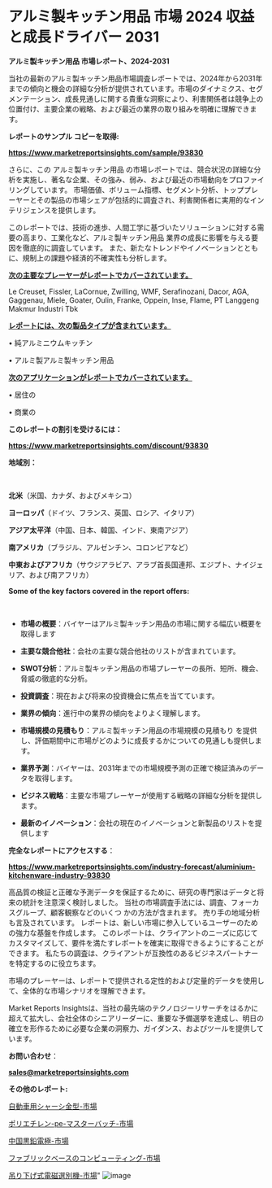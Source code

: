 # アルミ製キッチン用品 市場 2024 収益と成長ドライバー 2031

<strong>アルミ製キッチン用品 市場レポート、2024-2031</strong>

当社の最新のアルミ製キッチン用品市場調査レポートでは、2024年から2031年までの傾向と機会の詳細な分析が提供されています。市場のダイナミクス、セグメンテーション、成長見通しに関する貴重な洞察により、利害関係者は競争上の位置付け、主要企業の戦略、および最近の業界の取り組みを明確に理解できます。



<strong>レポートのサンプル コピーを取得:</strong> <a href=https://www.marketreportsinsights.com/sample/93830>

<strong><u>https://www.marketreportsinsights.com/sample/93830</u></strong></a>

さらに、この アルミ製キッチン用品 の市場レポートでは、競合状況の詳細な分析を実施し、著名な企業、その強み、弱み、および最近の市場動向をプロファイリングしています。 市場価値、ボリューム指標、セグメント分析、トッププレーヤーとその製品の市場シェアが包括的に調査され、利害関係者に実用的なインテリジェンスを提供します。

このレポートでは、技術の進歩、人間工学に基づいたソリューションに対する需要の高まり、工業化など、アルミ製キッチン用品 業界の成長に影響を与える要因を徹底的に調査しています。 また、新たなトレンドやイノベーションとともに、規制上の課題や経済的不確実性も分析します。



<strong><u>次の主要なプレーヤーがレポートでカバーされています。</u></strong>

Le Creuset, Fissler, LaCornue, Zwilling, WMF, Serafinozani, Dacor, AGA, Gaggenau, Miele, Goater, Oulin, Franke, Oppein, Inse, Flame, PT Langgeng Makmur Industri Tbk



<strong><u><b>レポートには、次の製品タイプが含まれています。</b></u></strong>

• 純アルミニウムキッチン

• アルミ製アルミ製キッチン用品



<strong><u><b>次のアプリケーションがレポートでカバーされています。</b></u></strong>

• 居住の

• 商業の



<strong><b>このレポートの割引を受けるには：</b></strong>

<a href=https://www.marketreportsinsights.com/discount/93830>

<strong><u>https://www.marketreportsinsights.com/discount/93830</u></strong></a>



<strong>地域別：</strong>

<strong> </strong>



<strong>北米</strong>（米国、カナダ、およびメキシコ）



<strong>ヨーロッパ</strong>（ドイツ、フランス、英国、ロシア、イタリア）



<strong>アジア太平洋</strong>（中国、日本、韓国、インド、東南アジア）



<strong>南アメリカ</strong>（ブラジル、アルゼンチン、コロンビアなど）



<strong>中東およびアフリカ</strong>（サウジアラビア、アラブ首長国連邦、エジプト、ナイジェリア、および南アフリカ）



<strong>Some of the key factors covered in the report offers:</strong>

<strong> </strong>
<ul>
  <li>

<strong>市場の概要</strong>：バイヤーはアルミ製キッチン用品の市場に関する幅広い概要を取得します</li>
  <li>

<strong>主要な競合他社</strong>：会社の主要な競合他社のリストが含まれています。</li>
  <li>

<strong>SWOT分析</strong>：アルミ製キッチン用品の市場プレーヤーの長所、短所、機会、脅威の徹底的な分析。</li>
  <li>

<strong>投資調査</strong>：現在および将来の投資機会に焦点を当てています。</li>
  <li>

<strong>業界の傾向</strong>：進行中の業界の傾向をよりよく理解します。</li>
  <li>

<strong>市場規模の見積もり</strong>：アルミ製キッチン用品の市場規模の見積もり を提供し、評価期間中に市場がどのように成長するかについての見通しも提供します。</li>
  <li>

<strong>業界予測</strong>：バイヤーは、2031年までの市場規模予測の正確で検証済みのデータを取得します。</li>
  <li>

<strong>ビジネス戦略</strong>：主要な市場プレーヤーが使用する戦略の詳細な分析を提供します。</li>
  <li>

<strong>最新のイノベーション</strong>：会社の現在のイノベーションと新製品のリストを提供します</li>
</ul>


<strong>完全なレポートにアクセスする</strong>：

<a href=https://www.marketreportsinsights.com/industry-forecast/aluminium-kitchenware-industry-93830>

<strong><u>https://www.marketreportsinsights.com/industry-forecast/aluminium-kitchenware-industry-93830</u></strong></a>

高品質の検証と正確な予測データを保証するために、研究の専門家はデータと将来の統計を注意深く検討しました。 当社の市場調査手法には、調査、フォーカスグループ、顧客観察などのいくつ かの方法が含まれます。 売り手の地域分析も言及されています。 レポートは、新しい市場に参入しているユーザーのための強力な基盤を作成します。 このレポートは、クライアントのニーズに応じてカスタマイズして、要件を満たすレポートを確実に取得できるようにすることができます。 私たちの調査は、クライアントが互換性のあるビジネスパートナーを特定するのに役立ちます。

市場のプレーヤーは、レポートで提供される定性的および定量的データを使用して、全体的な市場シナリオを理解できます。

Market Reports Insightsは、当社の最先端のテクノロジーリサーチをはるかに超えて拡大し、会社全体のシニアリーダーに、重要な予備選挙を達成し、明日の確立を形作るために必要な企業の洞察力、ガイダンス、およびツールを提供しています。



<strong><b>お問い合わせ</b></strong>：

<a href=mailto:sales@marketreportsinsights.com>

<strong><u>sales@marketreportsinsights.com</u></strong></a>



<strong>その他のレポート:</strong>

<a href=https://www.linkedin.com/pulse/自動車用シャーシ金型-市場-2023-swot-分析と最新イノベーション-2030-xi2lf/>自動車用シャーシ金型-市場</a>

<a href=https://www.linkedin.com/pulse/ポリエチレン-pe-マスターバッチ-市場-2023-競争分析と事業成長-2030-aj5df/>ポリエチレン-pe-マスターバッチ-市場</a>

<a href=https://www.linkedin.com/pulse/中国黒鉛電極-市場-2023-swot-分析と成長率-2030-pr-news-hub-h2y6f/>中国黒鉛電極-市場</a>

<a href=https://www.linkedin.com/pulse/ファブリックベースのコンピューティング-市場-2023-競争分析と事業成長-zypsf/>ファブリックベースのコンピューティング-市場</a>

<a href=https://www.linkedin.com/pulse/吊り下げ式電磁選別機-市場-2023-最新の-cagr-および成長分析-2030-pr-news-hub-dahpf/>吊り下げ式電磁選別機-市場</a>"
![image](https://github.com/gayatriri2/Market-Trends/assets/166717496/920ae28e-db06-4d02-8a95-7646af7371fe)
